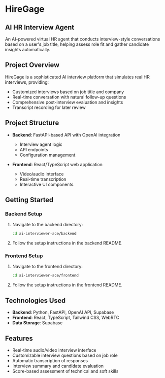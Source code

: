 # HireGage

## AI HR Interview Agent

An AI-powered virtual HR agent that conducts interview-style conversations based on a user's job title, helping assess role fit and gather candidate insights automatically.

## Project Overview

HireGage is a sophisticated AI interview platform that simulates real HR interviews, providing:

- Customized interviews based on job title and company
- Real-time conversation with natural follow-up questions
- Comprehensive post-interview evaluation and insights
- Transcript recording for later review

## Project Structure

- **Backend**: FastAPI-based API with OpenAI integration
  - Interview agent logic
  - API endpoints
  - Configuration management
  
- **Frontend**: React/TypeScript web application
  - Video/audio interface
  - Real-time transcription
  - Interactive UI components

## Getting Started

### Backend Setup

1. Navigate to the backend directory:
   ```bash
   cd ai-interviewer-ace/backend
   ```

2. Follow the setup instructions in the backend README.

### Frontend Setup

1. Navigate to the frontend directory:
   ```bash
   cd ai-interviewer-ace/frontend
   ```

2. Follow the setup instructions in the frontend README.

## Technologies Used

- **Backend**: Python, FastAPI, OpenAI API, Supabase
- **Frontend**: React, TypeScript, Tailwind CSS, WebRTC
- **Data Storage**: Supabase

## Features

- Real-time audio/video interview interface
- Customizable interview questions based on job role
- Automatic transcription of responses
- Interview summary and candidate evaluation
- Score-based assessment of technical and soft skills
